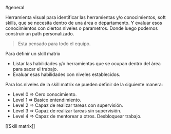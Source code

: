 #general

Herramienta visual para identificar las herramientas y/o conocimientos, soft skills, que se necesita dentro de una área o departamento. Y evaluar esos conocimientos con ciertos niveles o parametros. Donde luego podemos construir un path personalizado.

> Esta pensado para todo el equipo.

Para definir un skill matrix

- Listar las habilidades y/o herramientas que se ocupan dentro del área para sacar el trabajo.
- Evaluar esas habilidades con niveles establecidos.

Para los niveles de la skill matrix se pueden definir de la siguiente manera:

- Level 0 ⇒ Cero conocimiento.
- Level 1 ⇒ Basico entendimiento.
- Level 2 ⇒ Capaz de realizar tareas con supervisión.
- Level 3 ⇒ Capaz de realizar tareas sin supervisión.
- Level 4 ⇒ Capaz de mentorear a otros. Desbloquear trabajo.

[[Skill matrix]]